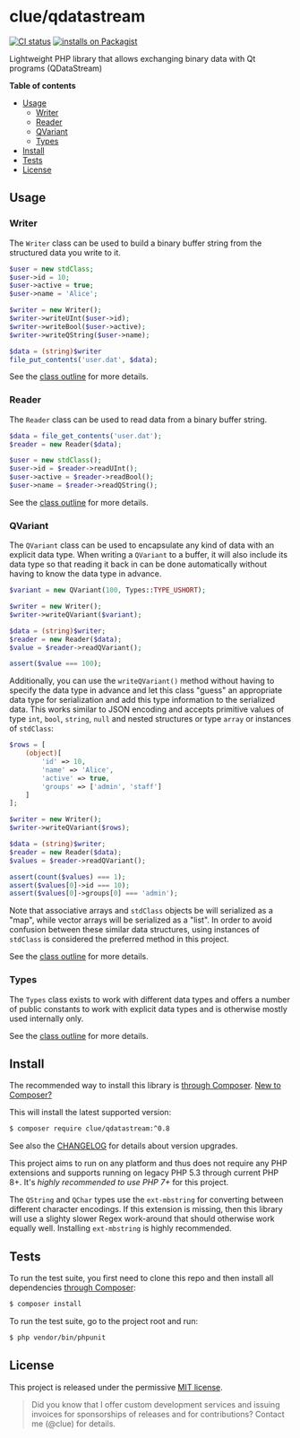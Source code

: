 # clue/qdatastream

[![CI status](https://github.com/clue/php-qdatastream/workflows/CI/badge.svg)](https://github.com/clue/php-qdatastream/actions)
[![installs on Packagist](https://img.shields.io/packagist/dt/clue/qdatastream?color=blue&label=installs%20on%20Packagist)](https://packagist.org/packages/clue/qdatastream)

Lightweight PHP library that allows exchanging binary data with Qt programs (QDataStream)

**Table of contents**

* [Usage](#usage)
  * [Writer](#writer)
  * [Reader](#reader)
  * [QVariant](#qvariant)
  * [Types](#types)
* [Install](#install)
* [Tests](#tests)
* [License](#license)

## Usage

### Writer

The `Writer` class can be used to build a binary buffer string from the
structured data you write to it.

```php
$user = new stdClass;
$user->id = 10;
$user->active = true;
$user->name = 'Alice';

$writer = new Writer();
$writer->writeUInt($user->id);
$writer->writeBool($user->active);
$writer->writeQString($user->name);

$data = (string)$writer
file_put_contents('user.dat', $data);
```

See the [class outline](src/Writer.php) for more details.

### Reader

The `Reader` class can be used to read data from a binary buffer string.

```php
$data = file_get_contents('user.dat');
$reader = new Reader($data);

$user = new stdClass();
$user->id = $reader->readUInt();
$user->active = $reader->readBool();
$user->name = $reader->readQString();
```

See the [class outline](src/Reader.php) for more details.

### QVariant

The `QVariant` class can be used to encapsulate any kind of data with an
explicit data type. When writing a `QVariant` to a buffer, it will also
include its data type so that reading it back in can be done automatically
without having to know the data type in advance.

```php
$variant = new QVariant(100, Types::TYPE_USHORT);

$writer = new Writer();
$writer->writeQVariant($variant);

$data = (string)$writer;
$reader = new Reader($data);
$value = $reader->readQVariant();

assert($value === 100);
```

Additionally, you can use the `writeQVariant()` method without having to specify
the data type in advance and let this class "guess" an appropriate data
type for serialization and add this type information to the serialized data.
This works similar to JSON encoding and accepts primitive values of type `int`,
`bool`, `string`, `null` and nested structures or type `array` or instances of `stdClass`:

```php
$rows = [
    (object)[
        'id' => 10,
        'name' => 'Alice',
        'active' => true,
        'groups' => ['admin', 'staff']
    ]
];

$writer = new Writer();
$writer->writeQVariant($rows);

$data = (string)$writer;
$reader = new Reader($data);
$values = $reader->readQVariant();

assert(count($values) === 1);
assert($values[0]->id === 10);
assert($values[0]->groups[0] === 'admin');
```

Note that associative arrays and `stdClass` objects be will serialized as a "map",
while vector arrays will be serialized as a "list". In order to avoid confusion
between these similar data structures, using instances of `stdClass` is considered
the preferred method in this project.

See the [class outline](src/QVariant.php) for more details.

### Types

The `Types` class exists to work with different data types and offers a number
of public constants to work with explicit data types and is otherwise mostly
used internally only.

See the [class outline](src/Types.php) for more details.

## Install

The recommended way to install this library is [through Composer](https://getcomposer.org).
[New to Composer?](https://getcomposer.org/doc/00-intro.md)

This will install the latest supported version:

```bash
$ composer require clue/qdatastream:^0.8
```

See also the [CHANGELOG](CHANGELOG.md) for details about version upgrades.

This project aims to run on any platform and thus does not require any PHP
extensions and supports running on legacy PHP 5.3 through current PHP 8+.
It's *highly recommended to use PHP 7+* for this project.

The `QString` and `QChar` types use the `ext-mbstring` for converting
between different character encodings.
If this extension is missing, then this library will use a slighty slower Regex
work-around that should otherwise work equally well.
Installing `ext-mbstring` is highly recommended.

## Tests

To run the test suite, you first need to clone this repo and then install all
dependencies [through Composer](https://getcomposer.org):

```bash
$ composer install
```

To run the test suite, go to the project root and run:

```bash
$ php vendor/bin/phpunit
```

## License

This project is released under the permissive [MIT license](LICENSE).

> Did you know that I offer custom development services and issuing invoices for
  sponsorships of releases and for contributions? Contact me (@clue) for details.
